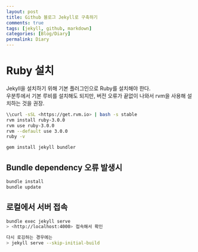 ```yaml
---
layout: post
title: Github 블로그 Jekyll로 구축하기
comments: true
tags: [jekyll, github, markdown]
categories: [Blog/Diary]
permalink: Diary
---
```

# Ruby 설치
Jekyll을 설치하기 위해 기본 플러그인으로 Ruby를 설치해야 한다.   
우분투에서 기본 루비를 설치해도 되지만, 버전 오류가 끝없이 나와서 rvm을 사용해 설치하는 것을 권장.   
```bash
\\curl -sSL <https://get.rvm.io> | bash -s stable
rvm install ruby-3.0.0
rvm use ruby-3.0.0
rvm --default use 3.0.0
ruby -v

gem install jekyll bundler
```

## Bundle dependency 오류 발생시 
```bash
bundle install
bundle update
```

## 로컬에서 서버 접속
```bash
bundle exec jekyll serve 
> <http://localhost:4000> 접속해서 확인

다시 로깅하는 경우에는 
> jekyll serve --skip-initial-build
```